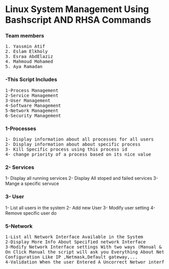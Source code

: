 # Linux System Management Using Bashscript AND RHSA Commands


### Team members
<pre>
1. Yassmin Atif
2. Eslam Elkholy
3. Esraa AbdElaziz
4. Mahmoud Mohamed
5. Aya Ramadan
</pre>

### -This Script Includes
<pre>
1-Process Management
2-Service Management
3-User Management
4-Software Management
5-Network Management
6-Security Management
</pre>

### 1-Processes
<pre>
1- Display information about all processes for all users
2- Display information about about specific process
3- Kill Specific process using this process id 
4- change priority of a process based on its nice value
</pre>
### 2- Services
1- Display all running services
2- Display All stoped and failed services
3- Mange a specific servuce
### 3- User
1- List all users in the system
2- Add new User
3- Modify user setting 
4- Remove specific user
do
### 5-Network
<pre>
1-List all Network Interface Available in the System
2-Display More Info About Specified network Interface
3-Modify Network Interface settings With two ways (Manual & Automatic)
On Click Manual the script will ask you Everything About Network interface
Configuration Like IP ,Netmask,Default gateway,...
4-Validation When the user Entered A Uncorrect Networ interface name
</pre>
